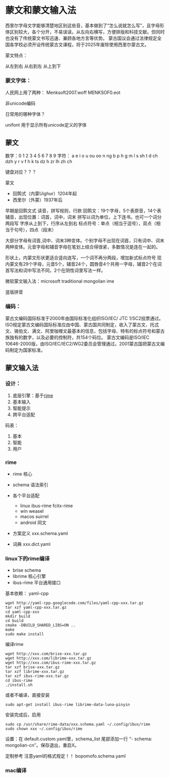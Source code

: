 蒙文和蒙文输入法
===================

西里尔字母文字能够清楚地区别这些音，基本做到了“怎么说就怎么写”，且字母形体区别较大，各个分开，不易误读。从左向右横写，方便排版和科技文献。但同时也没有了传统蒙文书写迅速、兼顾各地方言等优势。
蒙古国议会通过法律规定全国各学校必须开设传统蒙古文课程，将于2025年废除使用西里尔蒙古文。



蒙文特点：

从左到右
从右到左
从上到下



### 蒙文字体：
人民网上用了两种：
Menksoft2007.woff
MENKSOF0.eot

非unicode编码

日常用的哪种字体？


unifont 用于显示所有unicode定义的字体

## 蒙文

数字：0 1 2 3 4 5 6 7 8 9 
字符：
a e i o u ou oo n ng b p h g m l s sh t d ch dzh y r v f h k ts dz h zr lh zh ch

键盘对应？？？

蒙文
- 回鹘式（内蒙Uighur）1204年起
- 西里尔（外蒙）1937年后

早期是回鹘文式 读音，拼写规则，行款
回鹘文：19个字母，5个表原音，14个表辅音，出现位置：词首，词中，词末
拼写以词为单位，上下连书。也可一个词分两段写
字序从上到下，行序从左到右
标点符号：单点（相当于逗号），双点（相当于句号），四点（段末）

大部分字母有词首,词中、词末3种变体。个别字母不出现在词首，只有词中、词末两种变体。元音字母和辅音字母在笔划上结合得很紧，多数情况是连在一起的。

形状上，内蒙文形状更适合竖向连写，一个词不再分两段，增加新式标点符号
现内蒙文有29个字母，元音5个，辅音24个，圆唇音4个共用一字母，辅音2个在词首写法和词中写法不同，2个在阴性词里写法一样。


微软蒙文输入法：microsoft traditional mongolian ime


竖版拼音

### 编码：
蒙古文编码国际标准于2000年由国际标准化组织ISO/IEC/ JTC 1/SC2投票通过。ISO规定蒙古文编码国际标准应由中国、蒙古国共同制定，收入了蒙古文、托忒文、锡伯文、满文、阿里咖喱文最基本的信息，包括字母、特有的标点符号和蒙古族独有的数字，以及必要的控制符，共154个码位。
蒙古文编码是ISO/IEC 10646-2000版，由ISO/IEC/IEC2/WG2委员会管理通过。2001蒙古国把蒙古文编码制定为国家标准。

## 蒙文输入法

### 设计：

1. 底层引擎：基于[rime](http://rime.im/)
2. 基本输入
3. 智能提示
4. 跨平台适配

码表：
1. 基本
2. 智能
3. 用户

### rime

- rime 核心
- schema 语法索引
- 各个平台适配 
  - linux ibus-rime fcitx-rime 
  - win weasel
  - macos suirrel 
  - android 同文 


- 方案定义 xxx.schema.yaml 
- 词典  xxx.dict.yaml




### linux下的rime编译

- brise  schema
- librime 核心引擎
- ibus-rime 平台通用接口

基本依赖：
yaml-cpp
```
wget http://yaml-cpp.googlecode.com/files/yaml-cpp-xxx.tar.gz
tar xzf yaml-cpp-xxx.tar.gz
cd yaml-cpp-xxx
mkdir build
cd build
cmake -DBUILD_SHARED_LIBS=ON ..
make
sudo make install
```
编译rime
```
wget http://xxx.com/brise-xxx.tar.gz
wget http://xxx.com/librime-xxx.tar.gz
wget http://xxx.com/ibus-rime-xxx.tar.gz
tar xzf brise-xxx.tar.gz
tar xzf librime-xxx.tar.gz
tar xzf ibus-rime-xxx.tar.gz
cd ibus-rime
./install.sh
```
或者不编译，直接安装
```
sudo apt-get install ibus-rime librime-data-luna-pinyin
```

安装完成后，启用
```
sudo cp /usr/share/rime-data/xxx.schema.yaml ~/.config/ibus/rime
sudo chown xxx ~/.config/ibus/rime
```

设置：在 default.custom.yaml里，schema_list 尾部添加一行 “- schema: mongolian-cn″。保存退出，重启X。



定制参考
注意yaml的格式规定！！
bopomofo.schema.yaml

### mac编译


